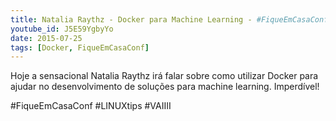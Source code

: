 ```yaml
---
title: Natalia Raythz - Docker para Machine Learning - #FiqueEmCasaConf
youtube_id: J5E59YgbyYo
date: 2015-07-25
tags: [Docker, FiqueEmCasaConf]
---
```

Hoje a sensacional Natalia Raythz irá falar sobre como utilizar Docker para ajudar no desenvolvimento de soluções para machine learning. Imperdível! 

#FiqueEmCasaConf #LINUXtips #VAIIII
